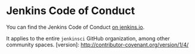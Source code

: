 # Jenkins Code of Conduct

You can find the Jenkins Code of Conduct [on jenkins.io](https://jenkins.io/project/conduct/).

It applies to the entire `jenkinsci` GitHub organization, among other community spaces.
[version]: http://contributor-covenant.org/version/1/4/